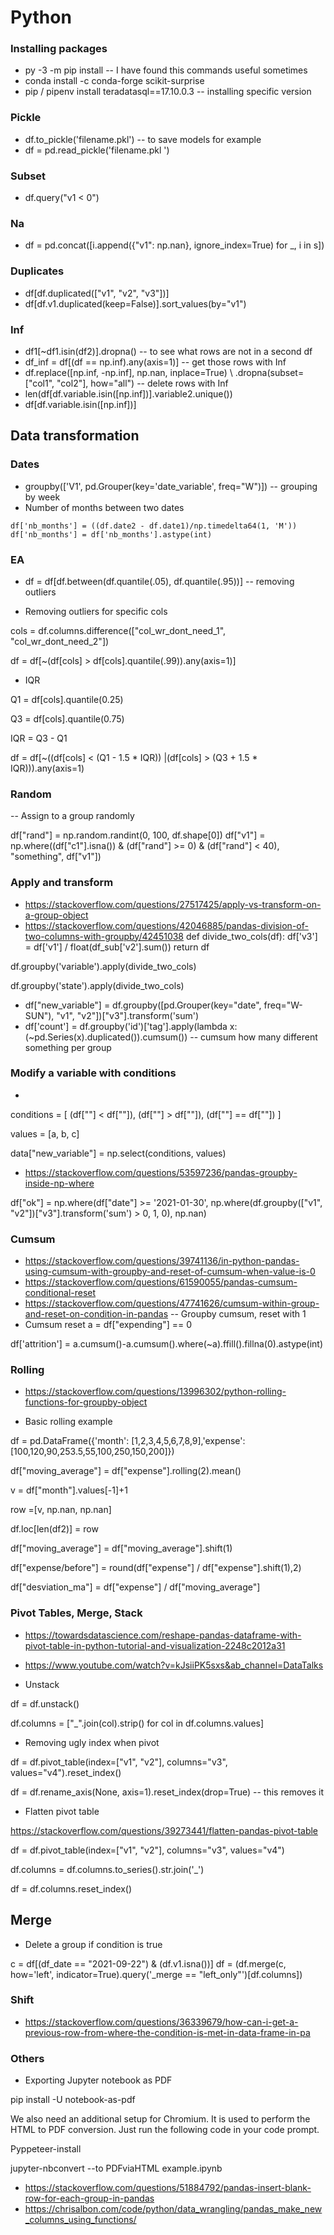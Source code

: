 # Python #

### Installing packages

- py -3 -m pip install -- I have found this commands useful sometimes
- conda install -c conda-forge scikit-surprise
- pip / pipenv install teradatasql==17.10.0.3 -- installing specific version

### Pickle 

- df.to_pickle('filename.pkl') -- to save models for example
- df = pd.read_pickle('filename.pkl ')

### Subset

- df.query("v1 < 0")

### Na

- df = pd.concat([i.append({"v1": np.nan}, ignore_index=True) for _, i in s])

### Duplicates

- df[df.duplicated(["v1", "v2", "v3"])]
- df[df.v1.duplicated(keep=False)].sort_values(by="v1") 

### Inf

- df1[~df1.isin(df2)].dropna() -- to see what rows are not in a second df 
- df_inf = df[(df == np.inf).any(axis=1)] -- get those rows with Inf 
- df.replace([np.inf, -np.inf], np.nan, inplace=True) \ .dropna(subset=["col1", "col2"], how="all") -- delete rows with Inf
- len(df[df.variable.isin([np.inf])].variable2.unique()) 
- df[df.variable.isin([np.inf])]

## Data transformation

### Dates

- groupby(['V1', pd.Grouper(key='date_variable', freq="W")]) -- grouping by week
- Number of months between two dates

```
df['nb_months'] = ((df.date2 - df.date1)/np.timedelta64(1, 'M'))
df['nb_months'] = df['nb_months'].astype(int)
```

### EA

- df = df[df.between(df.quantile(.05), df.quantile(.95))] -- removing outliers

- Removing outliers for specific cols

cols = df.columns.difference(["col_wr_dont_need_1", "col_wr_dont_need_2"]) 

df = df[~(df[cols] > df[cols].quantile(.99)).any(axis=1)]

- IQR

Q1 = df[cols].quantile(0.25)

Q3 = df[cols].quantile(0.75)

IQR = Q3 - Q1

df = df[~((df[cols] < (Q1 - 1.5 * IQR)) |(df[cols] > (Q3 + 1.5 * IQR))).any(axis=1)

### Random

-- Assign to a group randomly

df["rand"] = np.random.randint(0, 100, df.shape[0])
df["v1"] = np.where((df["c1"].isna()) & (df["rand"] >= 0) & (df["rand"] < 40), "something", df["v1"])

### Apply and transform

- https://stackoverflow.com/questions/27517425/apply-vs-transform-on-a-group-object
- https://stackoverflow.com/questions/42046885/pandas-division-of-two-columns-with-groupby/42451038
def divide_two_cols(df):
    df['v3'] = df['v1'] / float(df_sub['v2'].sum())
    return df
    
 df.groupby('variable').apply(divide_two_cols)  

df.groupby('state').apply(divide_two_cols)


- df["new_variable"] = df.groupby([pd.Grouper(key="date", freq="W-SUN"), "v1", "v2"])["v3"].transform('sum')
- df['count'] = df.groupby('id')['tag'].apply(lambda x: (~pd.Series(x).duplicated()).cumsum()) -- cumsum how many different something per group

### Modify a variable with conditions

- 
conditions = [
    (df[""] < df[""]),
    (df[""] > df[""]),
    (df[""] == df[""])
    ]
    
values = [a, b, c] 

data["new_variable"] = np.select(conditions, values)

- https://stackoverflow.com/questions/53597236/pandas-groupby-inside-np-where

df["ok"] = np.where(df["date"] >= '2021-01-30', np.where(df.groupby(["v1", "v2"])["v3"].transform('sum') > 0, 1, 0), np.nan)

### Cumsum

- https://stackoverflow.com/questions/39741136/in-python-pandas-using-cumsum-with-groupby-and-reset-of-cumsum-when-value-is-0
- https://stackoverflow.com/questions/61590055/pandas-cumsum-conditional-reset 
- https://stackoverflow.com/questions/47741626/cumsum-within-group-and-reset-on-condition-in-pandas -- Groupby cumsum, reset with 1 
- Cumsum reset
a = df["expending"] == 0

df['attrition'] = a.cumsum()-a.cumsum().where(~a).ffill().fillna(0).astype(int)

### Rolling

- https://stackoverflow.com/questions/13996302/python-rolling-functions-for-groupby-object

- Basic rolling example

df = pd.DataFrame({'month': [1,2,3,4,5,6,7,8,9],'expense': [100,120,90,253.5,55,100,250,150,200]})

df["moving_average"] = df["expense"].rolling(2).mean()

v = df["month"].values[-1]+1

row =[v, np.nan, np.nan]

df.loc[len(df2)] = row

df["moving_average"] = df["moving_average"].shift(1)

df["expense/before"] = round(df["expense"] / df["expense"].shift(1),2)

df["desviation_ma"] = df["expense"] / df["moving_average"]

### Pivot Tables, Merge, Stack

- https://towardsdatascience.com/reshape-pandas-dataframe-with-pivot-table-in-python-tutorial-and-visualization-2248c2012a31

- https://www.youtube.com/watch?v=kJsiiPK5sxs&ab_channel=DataTalks

- Unstack

df = df.unstack()

df.columns = ["_".join(col).strip() for col in df.columns.values]

- Removing ugly index when pivot

df = df.pivot_table(index=["v1", "v2"], columns="v3", values="v4").reset_index()

df = df.rename_axis(None, axis=1).reset_index(drop=True) -- this removes it

- Flatten pivot table 

https://stackoverflow.com/questions/39273441/flatten-pandas-pivot-table

df = df.pivot_table(index=["v1", "v2"], columns="v3", values="v4")

df.columns = df.columns.to_series().str.join('_')

df = df.columns.reset_index()

## Merge

- Delete a group if condition is true

c = df[(df_date == "2021-09-22") & (df.v1.isna())]
df = (df.merge(c, how='left', indicator=True).query('_merge == "left_only"')[df.columns])


### Shift

- https://stackoverflow.com/questions/36339679/how-can-i-get-a-previous-row-from-where-the-condition-is-met-in-data-frame-in-pa

### Others

- Exporting Jupyter notebook as PDF

pip install -U notebook-as-pdf

We also need an additional setup for Chromium. It is used to perform the HTML to PDF conversion. Just run the following code in your code prompt.

Pyppeteer-install

jupyter-nbconvert --to PDFviaHTML example.ipynb

- https://stackoverflow.com/questions/51884792/pandas-insert-blank-row-for-each-group-in-pandas
- https://chrisalbon.com/code/python/data_wrangling/pandas_make_new_columns_using_functions/ 


